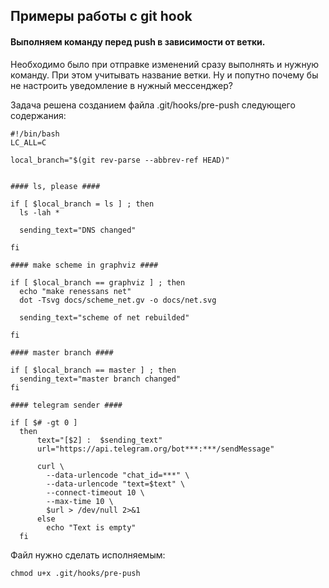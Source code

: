 ## Примеры работы с git hook


#### Выполняем команду перед push в зависимости от ветки.

Необходимо было при отправке изменений сразу выполнять и нужную команду. При этом учитывать название ветки. Ну и попутно почему бы не настроить уведомление в нужный мессенджер?

Задача решена созданием файла .git/hooks/pre-push следующего содержания:

```
#!/bin/bash
LC_ALL=C

local_branch="$(git rev-parse --abbrev-ref HEAD)"


#### ls, please ####

if [ $local_branch = ls ] ; then
  ls -lah *

  sending_text="DNS changed"

fi

#### make scheme in graphviz ####

if [ $local_branch == graphviz ] ; then
  echo "make renessans net"
  dot -Tsvg docs/scheme_net.gv -o docs/net.svg

  sending_text="scheme of net rebuilded"

fi

#### master branch ####

if [ $local_branch == master ] ; then
  sending_text="master branch changed"
fi

#### telegram sender ####

if [ $# -gt 0 ]
  then
      text="[$2] :  $sending_text"
      url="https://api.telegram.org/bot***:***/sendMessage"

      curl \
        --data-urlencode "chat_id=***" \
        --data-urlencode "text=$text" \
        --connect-timeout 10 \
        --max-time 10 \
        $url > /dev/null 2>&1
      else
        echo "Text is empty"
  fi
```

Файл нужно сделать исполняемым:
```
chmod u+x .git/hooks/pre-push
```
